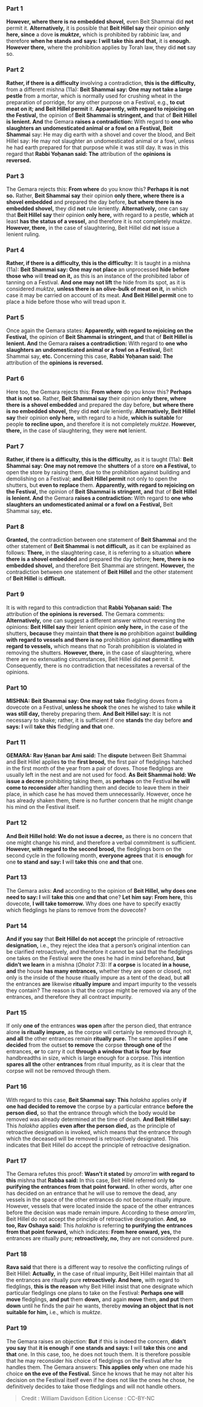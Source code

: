 
### Part 1
<b>However, where there is no embedded shovel,</b> even Beit Shammai did <b>not</b> permit it. <b>Alternatively,</b> it is possible that <b>Beit Hillel say</b> their opinion <b>only here, since</b> a dove <b>is <i>muktze</i>,</b> which is prohibited by rabbinic law, and therefore <b>when he stands and says: I will take this and that,</b> it is <b>enough. However there,</b> where the prohibition applies by Torah law, they did <b>not</b> say so.

### Part 2
<b>Rather, if there is a difficulty</b> involving a contradiction, <b>this is the difficulty,</b> from a different mishna (11a): <b>Beit Shammai say: One may not take a large pestle</b> from a mortar, which is normally used for crushing wheat in the preparation of porridge, for any other purpose on a Festival, e.g., <b>to cut meat on it; and Beit Hillel permit</b> it. <b>Apparently, with regard to rejoicing on the Festival,</b> the opinion of <b>Beit Shammai is stringent, and</b> that of <b>Beit Hillel is lenient. And</b> the Gemara <b>raises a contradiction:</b> With regard to <b>one who slaughters an undomesticated animal or a fowl on a Festival, Beit Shammai</b> say: He may dig earth with a shovel and cover the blood, and Beit Hillel say: He may not slaughter an undomesticated animal or a fowl, unless he had earth prepared for that purpose while it was still day. It was in this regard that <b>Rabbi Yoḥanan said: The</b> attribution of the <b>opinions is reversed.</b>

### Part 3
The Gemara rejects this: <b>From where</b> do you know this? <b>Perhaps it is not so.</b> Rather, <b>Beit Shammai say</b> their opinion <b>only there, where there is a shovel embedded</b> and prepared the day before, <b>but where there is no embedded shovel,</b> they did <b>not</b> rule leniently. <b>Alternatively,</b> one can say that <b>Beit Hillel say</b> their opinion <b>only here,</b> with regard to a pestle, <b>which</b> at least <b>has the status of a vessel,</b> and therefore it is not completely <i>muktze</i>. <b>However, there,</b> in the case of slaughtering, Beit Hillel did <b>not</b> issue a lenient ruling.

### Part 4
<b>Rather, if there is a difficulty, this is the difficulty:</b> It is taught in a mishna (11a): <b>Beit Shammai say: One may not place</b> an unprocessed <b>hide before those who</b> will <b>tread on it,</b> as this is an instance of the prohibited labor of tanning on a Festival. <b>And one may not lift</b> the hide from its spot, as it is considered <i>muktze</i>, <b>unless there is an olive-bulk of meat on it,</b> in which case it may be carried on account of its meat. <b>And Beit Hillel permit</b> one to place a hide before those who will tread upon it.

### Part 5
Once again the Gemara states: <b>Apparently, with regard to rejoicing on the Festival,</b> the opinion of <b>Beit Shammai is stringent, and</b> that of <b>Beit Hillel is lenient. And</b> the Gemara <b>raises a contradiction:</b> With regard to <b>one who slaughters an undomesticated animal or a fowl on a Festival,</b> Beit Shammai say, <b>etc.</b> Concerning this case, <b>Rabbi Yoḥanan said: The</b> attribution of the <b>opinions is reversed.</b>

### Part 6
Here too, the Gemara rejects this: <b>From where</b> do you know this? <b>Perhaps that is not so.</b> Rather, <b>Beit Shammai say</b> their opinion <b>only there, where there is a shovel embedded</b> and prepared the day before, <b>but where there is no embedded shovel,</b> they did <b>not</b> rule leniently. <b>Alternatively, Beit Hillel say</b> their opinion <b>only here,</b> with regard to a hide, <b>which is suitable</b> for people <b>to recline upon,</b> and therefore it is not completely <i>muktze</i>. <b>However, there,</b> in the case of slaughtering, they were <b>not</b> lenient.

### Part 7
<b>Rather, if there is a difficulty, this is the difficulty,</b> as it is taught (11a): <b>Beit Shammai say: One may not remove</b> the <b>shutters</b> of a store <b>on a Festival,</b> to open the store by raising them, due to the prohibition against building and demolishing on a Festival; <b>and Beit Hillel permit</b> not only to open the shutters, but <b>even to replace</b> them. <b>Apparently, with regard to rejoicing on the Festival,</b> the opinion of <b>Beit Shammai is stringent, and</b> that of <b>Beit Hillel is lenient. And</b> the Gemara <b>raises a contradiction:</b> With regard to <b>one who slaughters an undomesticated animal or a fowl on a Festival,</b> Beit Shammai say, <b>etc.</b>

### Part 8
<b>Granted,</b> the contradiction between one statement of <b>Beit Shammai</b> and the other statement of <b>Beit Shammai</b> is <b>not difficult,</b> as it can be explained as follows: <b>There,</b> in the slaughtering case, it is referring to a situation <b>where there is a shovel embedded</b> and prepared the day before; <b>here, there is no embedded shovel,</b> and therefore Beit Shammai are stringent. <b>However,</b> the contradiction between one statement of <b>Beit Hillel</b> and the other statement of <b>Beit Hillel</b> is <b>difficult.</b>

### Part 9
It is with regard to this contradiction that <b>Rabbi Yoḥanan said: The</b> attribution of <b>the opinions is reversed.</b> The Gemara comments: <b>Alternatively,</b> one can suggest a different answer without reversing the opinions: <b>Beit Hillel say</b> their lenient opinion <b>only here,</b> in the case of the shutters, <b>because</b> they maintain <b>that there is no</b> prohibition against <b>building with regard to vessels and there is no</b> prohibition against <b>dismantling with regard to vessels,</b> which means that no Torah prohibition is violated in removing the shutters. <b>However, there,</b> in the case of slaughtering, where there are no extenuating circumstances, Beit Hillel did <b>not</b> permit it. Consequently, there is no contradiction that necessitates a reversal of the opinions.

### Part 10
<strong>MISHNA:</strong> <b>Beit Shammai say: One may not take</b> fledgling doves from a dovecote on a Festival, <b>unless he shook</b> the ones he wished to take <b>while it was still day,</b> thereby preparing them. <b>And Beit Hillel say:</b> It is not necessary to shake; rather, it is sufficient if one <b>stands</b> the day before <b>and says: I</b> will <b>take this</b> fledgling <b>and that</b> one.

### Part 11
<strong>GEMARA:</strong> <b>Rav Ḥanan bar Ami said:</b> The <b>dispute</b> between Beit Shammai and Beit Hillel applies <b>to</b> the <b>first brood,</b> the first pair of fledglings hatched in the first month of the year from a pair of doves. Those fledglings are usually left in the nest and are not used for food. <b>As Beit Shammai hold: We issue a decree</b> prohibiting taking them, as <b>perhaps</b> on the Festival <b>he will come to reconsider</b> after handling them and decide to leave them in their place, in which case he has moved them unnecessarily. However, once he has already shaken them, there is no further concern that he might change his mind on the Festival itself.

### Part 12
<b>And Beit Hillel hold: We do not issue a decree,</b> as there is no concern that one might change his mind, and therefore a verbal commitment is sufficient. <b>However, with regard to the second brood,</b> the fledglings born on the second cycle in the following month, <b>everyone agrees</b> that it is <b>enough</b> for one <b>to stand and say: I</b> will <b>take this</b> one <b>and that</b> one.

### Part 13
The Gemara asks: <b>And</b> according to the opinion of <b>Beit Hillel, why does one need to say: I</b> will <b>take this</b> one <b>and that</b> one? <b>Let him say: From here,</b> this dovecote, <b>I will take tomorrow.</b> Why does one have to specify exactly which fledglings he plans to remove from the dovecote?

### Part 14
<b>And if you say</b> that <b>Beit Hillel do not accept</b> the principle of retroactive <b>designation,</b> i.e., they reject the idea that a person’s original intention can be clarified retroactively, and therefore it cannot be said that the fledglings one takes on the Festival were the ones he had in mind beforehand, <b>but didn’t we learn</b> in a mishna (<i>Ohalot</i> 7:3): If <b>a corpse</b> is located <b>in a house, and</b> the house <b>has many entrances,</b> whether they are open or closed, not only is the inside of the house ritually impure as a tent of the dead, but <b>all</b> the entrances <b>are</b> likewise <b>ritually impure</b> and impart impurity to the vessels they contain? The reason is that the corpse might be removed via any of the entrances, and therefore they all contract impurity.

### Part 15
If only <b>one of</b> the entrances <b>was open</b> after the person died, that entrance alone <b>is ritually impure,</b> as the corpse will certainly be removed through it, <b>and all</b> the other entrances remain <b>ritually pure.</b> The same applies if <b>one decided</b> from the outset <b>to remove</b> the corpse <b>through one of</b> the entrances, <b>or</b> to carry it out <b>through a window that is four by four</b> handbreadths in size, which is large enough for a corpse. This intention <b>spares all the</b> other <b>entrances</b> from ritual impurity, as it is clear that the corpse will not be removed through them.

### Part 16
With regard to this case, <b>Beit Shammai say: This</b> <i>halakha</i> applies only <b>if one had decided to remove</b> the corpse by a particular entrance <b>before the person died,</b> so that the entrance through which the body would be removed was already determined at the time of death. <b>And Beit Hillel say:</b> This <i>halakha</i> applies <b>even after the person died,</b> as the principle of retroactive designation is invoked, which means that the entrance through which the deceased will be removed is retroactively designated. This indicates that Beit Hillel do accept the principle of retroactive designation.

### Part 17
The Gemara refutes this proof: <b>Wasn’t it stated</b> by <i>amora’im</i> <b>with regard to this</b> mishna that <b>Rabba said:</b> In this case, Beit Hillel referred only <b>to purifying the entrances from that point forward.</b> In other words, after one has decided on an entrance that he will use to remove the dead, any vessels in the space of the other entrances do not become ritually impure. However, vessels that were located inside the space of the other entrances before the decision was made remain impure. According to these <i>amora’im</i>, Beit Hillel do not accept the principle of retroactive designation. <b>And, so too, Rav Oshaya said:</b> This <i>halakha</i> is referring <b>to purifying the entrances from that point forward,</b> which indicates: <b>From here onward, yes,</b> the entrances are ritually pure; <b>retroactively, no,</b> they are not considered pure.

### Part 18
<b>Rava said</b> that there is a different way to resolve the conflicting rulings of Beit Hillel: <b>Actually,</b> in the case of ritual impurity, Beit Hillel maintain that all the entrances are ritually pure <b>retroactively. And here,</b> with regard to fledglings, <b>this is the reason</b> why Beit Hillel insist that one designate which particular fledglings one plans to take on the Festival: <b>Perhaps one will move</b> fledglings, <b>and put</b> them <b>down,</b> and again <b>move</b> them, <b>and put</b> them <b>down</b> until he finds the pair he wants, thereby <b>moving an object that is not suitable for him,</b> i.e., which is <i>muktze</i>.

### Part 19
The Gemara raises an objection: <b>But</b> if this is indeed the concern, <b>didn’t you say</b> that <b>it is enough</b> if <b>one stands and says: I</b> will <b>take this</b> one <b>and that</b> one. In this case, too, he does not touch them. It is therefore possible that he may reconsider his choice of fledglings on the Festival after he handles them. The Gemara answers: <b>This applies only</b> when one made his choice <b>on the eve of the Festival.</b> Since he knows that he may not alter his decision on the Festival itself even if he does not like the ones he chose, he definitively decides to take those fledglings and will not handle others.

>Credit : William Davidson Edition
>License : CC-BY-NC